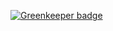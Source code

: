 

[![Greenkeeper badge](https://badges.greenkeeper.io/bloqhead/drop-randomizer.svg)](https://greenkeeper.io/)